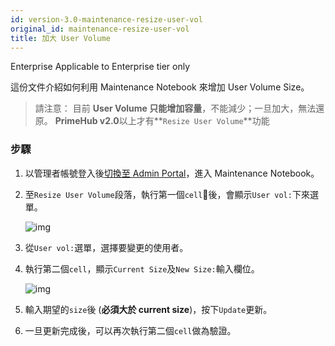 ```yaml
---
id: version-3.0-maintenance-resize-user-vol
original_id: maintenance-resize-user-vol
title: 加大 User Volume
---
```


<div class="ee-only tooltip">Enterprise
  <span class="tooltiptext">Applicable to Enterprise tier only</span>
</div>

這份文件介紹如何利用 Maintenance Notebook 來增加 User Volume Size。

>請注意： 目前 **User Volume 只能增加容量**，不能減少；一旦加大，無法還原。
>**PrimeHub v2.0**以上才有**`Resize User Volume`**功能

### 步驟

1. 以管理者帳號登入後[切換至 Admin Portal](login-portal-admin)，進入 Maintenance Notebook。

2. 至`Resize User Volume`段落，執行第一個`cell`後，會顯示`User vol:`下來選單。

    ![img](assets/dropdown_user_list.png)

3. 從`User vol:`選單，選擇要變更的使用者。

4. 執行第二個`cell`，顯示`Current Size`及`New Size:`輸入欄位。

    ![img](assets/enlarge_user_vol.png)

5. 輸入期望的`size`後 (**必須大於 current size**)，按下`Update`更新。

6. 一旦更新完成後，可以再次執行第二個`cell`做為驗證。
